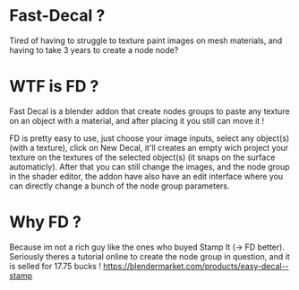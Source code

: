 # Fast-Decal ?

Tired of having to struggle to texture paint images on mesh materials, and having to take 3 years to create a node node?

# WTF is FD ?

Fast Decal is a blender addon that create nodes groups to paste any texture on an object with a material, and after placing it you still can move it !

FD is pretty easy to use, just choose your image inputs, select any object(s) (with a texture), click on New Decal, it'll creates an empty wich project your texture on the textures of the selected object(s) (it snaps on the surface automaticly). After that you can still change the images, and the node group in the shader editor, the addon have also have an edit interface where you can directly change a bunch of the node group parameters.

# Why FD ?

Because im not a rich guy like the ones who buyed Stamp It (-> FD better). Seriously theres a tutorial online to create the node group in question, and it is selled for 17.75 bucks !
https://blendermarket.com/products/easy-decal--stamp
